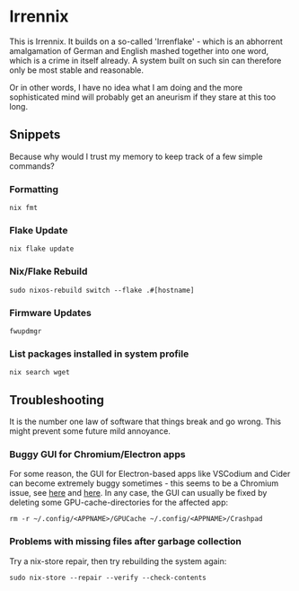 # Irrennix
This is Irrennix. It builds on a so-called 'Irrenflake' - which is an abhorrent amalgamation of German and English mashed together into one word, which is a crime in itself already. A system built on such sin can therefore only be most stable and reasonable.

Or in other words, I have no idea what I am doing and the more sophisticated mind will probably get an aneurism if they stare at this too long.

## Snippets
Because why would I trust my memory to keep track of a few simple commands?

### Formatting
`nix fmt`

### Flake Update
`nix flake update`

### Nix/Flake Rebuild
`sudo nixos-rebuild switch --flake .#[hostname]`

### Firmware Updates
`fwupdmgr`

### List packages installed in system profile
`nix search wget`

## Troubleshooting
It is the number one law of software that things break and go wrong. This might prevent some future mild annoyance.

### Buggy GUI for Chromium/Electron apps
For some reason, the GUI for Electron-based apps like VSCodium and Cider can become extremely buggy sometimes - this seems to be a Chromium issue, see [here](https://github.com/electron/electron/issues/40366) and [here](https://chromium-review.googlesource.com/c/chromium/src/+/4988290). In any case, the GUI can usually be fixed by deleting some GPU-cache-directories for the affected app:

`rm -r ~/.config/<APPNAME>/GPUCache ~/.config/<APPNAME>/Crashpad`

### Problems with missing files after garbage collection
Try a nix-store repair, then try rebuilding the system again:

`sudo nix-store --repair --verify --check-contents`